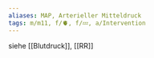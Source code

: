 ```yaml
---
aliases: MAP, Arterieller Mitteldruck
tags: m/m11, f/🫀, f/💤, a/Intervention
---
```

siehe [[Blutdruck]], [[RR]]